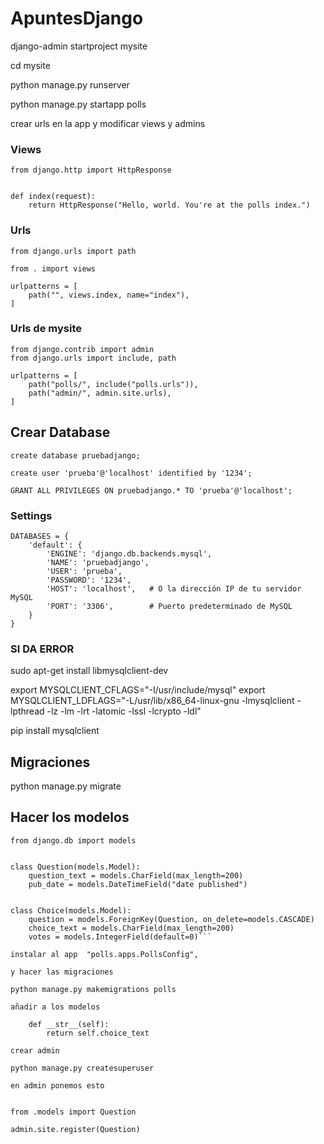 # ApuntesDjango

django-admin startproject mysite

cd mysite

python manage.py runserver

python manage.py startapp polls

crear urls en la app y modificar views y admins

### Views
```
from django.http import HttpResponse


def index(request):
    return HttpResponse("Hello, world. You're at the polls index.")
```


### Urls
```
from django.urls import path

from . import views

urlpatterns = [
    path("", views.index, name="index"),
]
```
### Urls de mysite
```
from django.contrib import admin
from django.urls import include, path

urlpatterns = [
    path("polls/", include("polls.urls")),
    path("admin/", admin.site.urls),
]
```

## Crear Database
```
create database pruebadjango;

create user 'prueba'@'localhost' identified by '1234';

GRANT ALL PRIVILEGES ON pruebadjango.* TO 'prueba'@'localhost';
```
### Settings
```
DATABASES = {
    'default': {
        'ENGINE': 'django.db.backends.mysql',
        'NAME': 'pruebadjango',
        'USER': 'prueba',
        'PASSWORD': '1234',
        'HOST': 'localhost',   # O la dirección IP de tu servidor MySQL
        'PORT': '3306',        # Puerto predeterminado de MySQL
    }
}
```

### SI DA ERROR

sudo apt-get install libmysqlclient-dev

export MYSQLCLIENT_CFLAGS="-I/usr/include/mysql"
export MYSQLCLIENT_LDFLAGS="-L/usr/lib/x86_64-linux-gnu -lmysqlclient -lpthread -lz -lm -lrt -latomic -lssl -lcrypto -ldl"

pip install mysqlclient

## Migraciones

python manage.py migrate

## Hacer los modelos
```
from django.db import models


class Question(models.Model):
    question_text = models.CharField(max_length=200)
    pub_date = models.DateTimeField("date published")


class Choice(models.Model):
    question = models.ForeignKey(Question, on_delete=models.CASCADE)
    choice_text = models.CharField(max_length=200)
    votes = models.IntegerField(default=0)```

instalar al app  "polls.apps.PollsConfig",

y hacer las migraciones 

python manage.py makemigrations polls

añadir a los modelos

    def __str__(self):
        return self.choice_text

crear admin 

python manage.py createsuperuser

en admin ponemos esto


from .models import Question

admin.site.register(Question)
